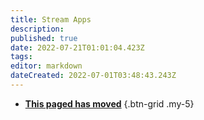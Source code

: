 ```yaml
---
title: Stream Apps
description: 
published: true
date: 2022-07-21T01:01:04.423Z
tags: 
editor: markdown
dateCreated: 2022-07-01T03:48:43.243Z
---
```


* [<i class="mdi mdi-chevron-right primary--text"></i>**This paged has moved**](/en/Broadcasters)
{.btn-grid .my-5}